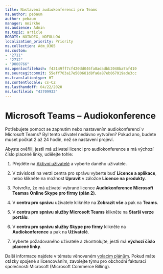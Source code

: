 ```yaml
---
title: Nastavení audiokonferencí pro Teams
ms.author: pebaum
author: pebaum
manager: mnirkhe
ms.audience: Admin
ms.topic: article
ROBOTS: NOINDEX, NOFOLLOW
localization_priority: Priority
ms.collection: Adm_O365
ms.custom:
- "2711"
- "2712"
- "9000766"
ms.openlocfilehash: f43149ff7cf420dd046fa8adadbb2048ba7af410
ms.sourcegitcommit: 55eff703a17e500681d8fa6a87eb067019ade3cc
ms.translationtype: HT
ms.contentlocale: cs-CZ
ms.lasthandoff: 04/22/2020
ms.locfileid: "43709932"
---
```

# <a name="microsoft-teams--audio-conferencing"></a>Microsoft Teams –  Audiokonference

Potřebujete pomoct se zapnutím nebo nastavením audiokonferencí v Microsoft Teams? Byl tento uživatel nedávno vytvořen?  Pokud ano, budete muset počkat 2 až 24 hodin, než se nastavení projeví.

Abyste ověřili, jestli má uživatel licenci pro audiokonference a má výchozí číslo placené linky, udělejte tohle:

1. Přejděte na [Aktivní uživatelé](https://admin.microsoft.com/Adminportal/Home?source=applauncher#/users) a vyberte daného uživatele.

2. V závislosti na verzi centra pro správu vyberte buď **Licence a aplikace**, nebo klikněte na možnost **Upravit** v záložce **Licence na produkty**.

3. Potvrďte, že má uživatel vybrané licence **Audiokonference Microsoft Teams**a **Online Skype pro firmy (plán 2)**.

4. V **centru pro správu** uživatele klikněte na **Zobrazit vše** a pak na **Teams**.

5. V **centru pro správu služby Microsoft Teams** klikněte na **Starší verze portálu**.

6. V **centru pro správu služby Skype pro firmy** klikněte na **Audiokonference** a pak na **Uživatelé**.

7. Vyberte požadovaného uživatele a zkontrolujte, jestli má **výchozí číslo placené linky**.

Další informace najdete v tématu věnovaném [volacím plánům](https://docs.microsoft.com/microsoftteams/calling-plans-for-office-365). Pokud máte otázky spojené s licencováním, zavolejte týmu pro obchodní fakturaci společnosti Microsoft (Microsoft Commerce Billing).